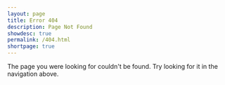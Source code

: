 ```yaml
---
layout: page
title: Error 404
description: Page Not Found
showdesc: true
permalink: /404.html
shortpage: true
---
```


The page you were looking for couldn't be found. Try looking for it in the navigation above.
